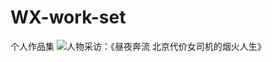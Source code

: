 # WX-work-set
个人作品集
![人物采访：《昼夜奔流 北京代价女司机的烟火人生》](https://user-images.githubusercontent.com/102659421/160804804-c245d4c1-97ba-43b0-8615-c1ea47d2c45e.jpg)
